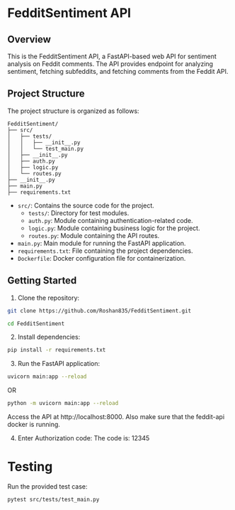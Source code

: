 # FedditSentiment API

## Overview

This is the FedditSentiment API, a FastAPI-based web API for sentiment analysis on Feddit comments. The API provides endpoint for analyzing sentiment, fetching subfeddits, and fetching comments from the Feddit API.

## Project Structure

The project structure is organized as follows:

```plaintext
FedditSentiment/
├── src/
│   ├── tests/
│   │   ├── __init__.py
│   │   └── test_main.py
│   ├── __init__.py
│   ├── auth.py
│   ├── logic.py
│   └── routes.py
├── __init__.py
├── main.py
├── requirements.txt
```
- `src/`: Contains the source code for the project.
  - `tests/`: Directory for test modules.
  - `auth.py`: Module containing authentication-related code.
  - `logic.py`: Module containing business logic for the project.
  - `routes.py`: Module containing the API routes.
- `main.py`: Main module for running the FastAPI application.
- `requirements.txt`: File containing the project dependencies.
- `Dockerfile`: Docker configuration file for containerization.

## Getting Started

1. Clone the repository:

```bash
git clone https://github.com/Roshan835/FedditSentiment.git
```

```bash
cd FedditSentiment
```

2. Install dependencies:

``` bash
pip install -r requirements.txt
```
3. Run the FastAPI application:

```bash
uvicorn main:app --reload
```
OR
```bash
python -m uvicorn main:app --reload
```

Access the API at http://localhost:8000.
Also make sure that the feddit-api docker is running.

4. Enter Authorization code:
   The code is: 12345

# Testing

Run the provided test case:
```bash
pytest src/tests/test_main.py
```
